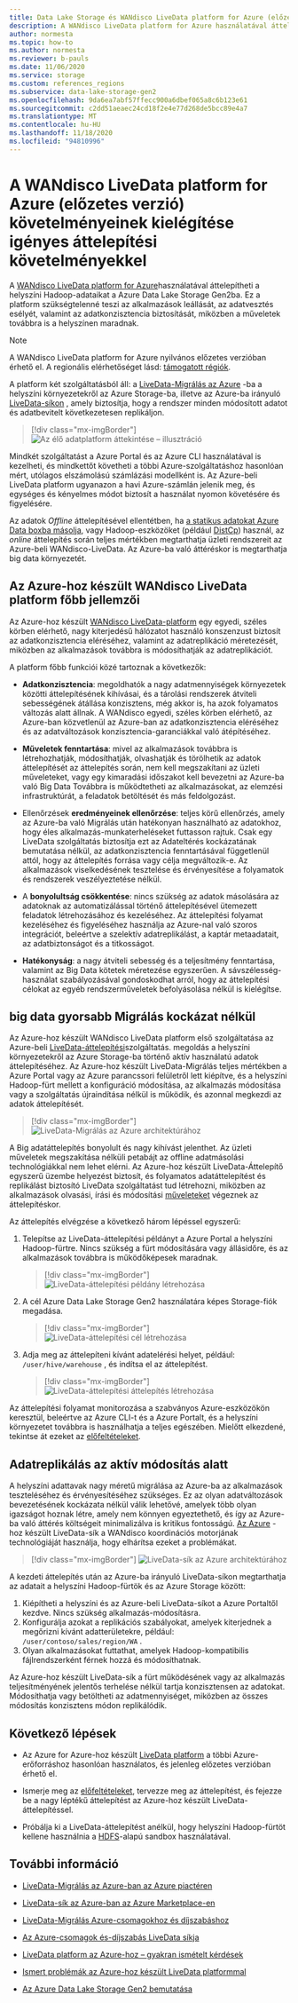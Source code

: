 ```yaml
---
title: Data Lake Storage és WANdisco LiveData platform for Azure (előzetes verzió)
description: A WANdisco LiveData platform for Azure használatával áttelepítheti a helyszíni Hadoop-adataikat a Azure Data Lake Storage Gen2ba.
author: normesta
ms.topic: how-to
ms.author: normesta
ms.reviewer: b-pauls
ms.date: 11/06/2020
ms.service: storage
ms.custom: references_regions
ms.subservice: data-lake-storage-gen2
ms.openlocfilehash: 9da6ea7abf57ffecc900a6dbef065a8c6b123e61
ms.sourcegitcommit: c2dd51aeaec24cd18f2e4e77d268de5bcc89e4a7
ms.translationtype: MT
ms.contentlocale: hu-HU
ms.lasthandoff: 11/18/2020
ms.locfileid: "94810996"
---
```

# <a name="meet-demanding-migration-requirements-with-wandisco-livedata-platform-for-azure-preview"></a>A WANdisco LiveData platform for Azure (előzetes verzió) követelményeinek kielégítése igényes áttelepítési követelményekkel

A [WANdisco LiveData platform for Azure](https://docs.wandisco.com/live-data-platform/docs/landing/)használatával áttelepítheti a helyszíni Hadoop-adataikat a Azure Data Lake Storage Gen2ba. Ez a platform szükségtelenné teszi az alkalmazások leállását, az adatvesztés esélyét, valamint az adatkonzisztencia biztosítását, miközben a műveletek továbbra is a helyszínen maradnak.  

> [!NOTE]
> A WANdisco LiveData platform for Azure nyilvános előzetes verzióban érhető el. A regionális elérhetőséget lásd: [támogatott régiók](https://docs.wandisco.com/live-data-platform/docs/prereq#supported-regions).

A platform két szolgáltatásból áll: a [LiveData-Migrálás az Azure](https://www.wandisco.com/products/livedata-migrator-for-azure) -ba a helyszíni környezetekről az Azure Storage-ba, illetve az Azure-ba irányuló [LiveData-síkon](https://www.wandisco.com/products/livedata-plane-for-azure) , amely biztosítja, hogy a rendszer minden módosított adatot és adatbevitelt következetesen replikáljon. 

> [!div class="mx-imgBorder"]
> ![Az élő adatplatform áttekintése – illusztráció](./media/migrate-gen2-wandisco-live-data-platform/live-data-platform-overview.png)

Mindkét szolgáltatást a Azure Portal és az Azure CLI használatával is kezelheti, és mindkettőt követheti a többi Azure-szolgáltatáshoz hasonlóan mért, utólagos elszámolású számlázási modellként is. Az Azure-beli LiveData platform ugyanazon a havi Azure-számlán jelenik meg, és egységes és kényelmes módot biztosít a használat nyomon követésére és figyelésére.

Az adatok _Offline_ áttelepítésével ellentétben, ha [a statikus adatokat Azure Data boxba másolja](https://docs.microsoft.com/azure/storage/blobs/data-lake-storage-migrate-on-premises-hdfs-cluster), vagy Hadoop-eszközöket (például [DistCp](https://hadoop.apache.org/docs/current/hadoop-distcp/DistCp.html)) használ, az _online_ áttelepítés során teljes mértékben megtarthatja üzleti rendszereit az Azure-beli WANdisco-LiveData. Az Azure-ba való áttéréskor is megtarthatja big data környezetét.

## <a name="key-features-of-wandisco-livedata-platform-for-azure"></a>Az Azure-hoz készült WANdisco LiveData platform főbb jellemzői

Az Azure-hoz készült [WANdisco LiveData-platform](https://docs.wandisco.com/live-data-platform/docs/landing/) egy egyedi, széles körben elérhető, nagy kiterjedésű hálózatot használó konszenzust biztosít az adatkonzisztencia eléréséhez, valamint az adatreplikáció méretezését, miközben az alkalmazások továbbra is módosíthatják az adatreplikációt.  

A platform főbb funkciói közé tartoznak a következők:

- **Adatkonzisztencia**: megoldhatók a nagy adatmennyiségek környezetek közötti áttelepítésének kihívásai, és a tárolási rendszerek átviteli sebességének átállása konzisztens, még akkor is, ha azok folyamatos változás alatt állnak. A WANdisco egyedi, széles körben elérhető, az Azure-ban közvetlenül az Azure-ban az adatkonzisztencia eléréséhez és az adatváltozások konzisztencia-garanciákkal való átépítéséhez.

- **Műveletek fenntartása**: mivel az alkalmazások továbbra is létrehozhatják, módosíthatják, olvashatják és törölhetik az adatok áttelepítését az áttelepítés során, nem kell megszakítani az üzleti műveleteket, vagy egy kimaradási időszakot kell bevezetni az Azure-ba való Big Data Továbbra is működtetheti az alkalmazásokat, az elemzési infrastruktúrát, a feladatok betöltését és más feldolgozást.

- Ellenőrzések **eredményeinek ellenőrzése**: teljes körű ellenőrzés, amely az Azure-ba való Migrálás után hatékonyan használható az adatokhoz, hogy éles alkalmazás-munkaterheléseket futtasson rajtuk. Csak egy LiveData szolgáltatás biztosítja ezt az Adateltérés kockázatának bemutatása nélkül, az adatkonzisztencia fenntartásával függetlenül attól, hogy az áttelepítés forrása vagy célja megváltozik-e. Az alkalmazások viselkedésének tesztelése és érvényesítése a folyamatok és rendszerek veszélyeztetése nélkül.

- A **bonyolultság csökkentése**: nincs szükség az adatok másolására az adatoknak az automatizálással történő áttelepítésével ütemezett feladatok létrehozásához és kezeléséhez. Az áttelepítési folyamat kezeléséhez és figyeléséhez használja az Azure-nal való szoros integrációt, beleértve a szelektív adatreplikálást, a kaptár metaadatait, az adatbiztonságot és a titkosságot.

- **Hatékonyság**: a nagy átviteli sebesség és a teljesítmény fenntartása, valamint az Big Data kötetek méretezése egyszerűen. A sávszélesség-használat szabályozásával gondoskodhat arról, hogy az áttelepítési célokat az egyéb rendszerműveletek befolyásolása nélkül is kielégítse.

## <a name="migrate-big-data-faster-without-risk"></a>big data gyorsabb Migrálás kockázat nélkül

Az Azure-hoz készült WANdisco LiveData platform első szolgáltatása az Azure-beli [LiveData-áttelepítési](https://www.wandisco.com/products/livedata-migrator-for-azure)szolgáltatás. megoldás a helyszíni környezetekről az Azure Storage-ba történő aktív használatú adatok áttelepítéséhez. Az Azure-hoz készült LiveData-Migrálás teljes mértékben a Azure Portal vagy az Azure parancssori felületről lett kiépítve, és a helyszíni Hadoop-fürt mellett a konfiguráció módosítása, az alkalmazás módosítása vagy a szolgáltatás újraindítása nélkül is működik, és azonnal megkezdi az adatok áttelepítését.

> [!div class="mx-imgBorder"]
> ![LiveData-Migrálás az Azure architektúrához](./media/migrate-gen2-wandisco-live-data-platform/live-data-migrator-architecture.png)

A Big adatáttelepítés bonyolult és nagy kihívást jelenthet. Az üzleti műveletek megszakítása nélküli petabájt az offline adatmásolási technológiákkal nem lehet elérni. Az Azure-hoz készült LiveData-Áttelepítő egyszerű üzembe helyezést biztosít, és folyamatos adatáttelepítést és replikálást biztosító LiveData szolgáltatást tud létrehozni, miközben az alkalmazások olvasási, írási és módosítási [műveleteket](https://www.wandisco.com/products/livedata-migrator-for-azure) végeznek az áttelepítéskor.

Az áttelepítés elvégzése a következő három lépéssel egyszerű:

1. Telepítse az LiveData-áttelepítési példányt a Azure Portal a helyszíni Hadoop-fürtre. Nincs szükség a fürt módosítására vagy állásidőre, és az alkalmazások továbbra is működőképesek maradnak.

   > [!div class="mx-imgBorder"]
   >![LiveData-áttelepítési példány létrehozása](./media/migrate-gen2-wandisco-live-data-platform/create-live-data-migrator.png)

2. A cél Azure Data Lake Storage Gen2 használatára képes Storage-fiók megadása.

   > [!div class="mx-imgBorder"]
   >![LiveData-áttelepítési cél létrehozása](./media/migrate-gen2-wandisco-live-data-platform/create-target.png)

3. Adja meg az áttelepíteni kívánt adatelérési helyet, például: `/user/hive/warehouse` , és indítsa el az áttelepítést.

   > [!div class="mx-imgBorder"]
   > ![LiveData-áttelepítési áttelepítés létrehozása](./media/migrate-gen2-wandisco-live-data-platform/create-migration.png)

Az áttelepítési folyamat monitorozása a szabványos Azure-eszközökön keresztül, beleértve az Azure CLI-t és a Azure Portalt, és a helyszíni környezetet továbbra is használhatja a teljes egészében. Mielőtt elkezdené, tekintse át ezeket az [előfeltételeket](https://docs.wandisco.com/live-data-platform/docs/prereq/).

## <a name="replicate-data-under-active-change"></a>Adatreplikálás az aktív módosítás alatt

A helyszíni adattavak nagy méretű migrálása az Azure-ba az alkalmazások teszteléséhez és érvényesítéséhez szükséges. Ez az olyan adatváltozások bevezetésének kockázata nélkül válik lehetővé, amelyek több olyan igazságot hoznak létre, amely nem könnyen egyeztethető, és így az Azure-ba való áttérés költségeit minimalizálva is kritikus fontosságú. [Az Azure](https://www.wandisco.com/products/livedata-plane-for-azure) -hoz készült LiveData-sík a WANdisco koordinációs motorjának technológiáját használja, hogy elhárítsa ezeket a problémákat.

> [!div class="mx-imgBorder"]
> ![LiveData-sík az Azure architektúrához](./media/migrate-gen2-wandisco-live-data-platform/live-data-plane-architecture.png)

A kezdeti áttelepítés után az Azure-ba irányuló LiveData-síkon megtarthatja az adatait a helyszíni Hadoop-fürtök és az Azure Storage között:

1. Kiépítheti a helyszíni és az Azure-beli LiveData-síkot a Azure Portaltől kezdve. Nincs szükség alkalmazás-módosításra.
2. Konfigurálja azokat a replikációs szabályokat, amelyek kiterjednek a megőrizni kívánt adatterületekre, például: `/user/contoso/sales/region/WA` .
3. Olyan alkalmazásokat futtathat, amelyek Hadoop-kompatibilis fájlrendszerként férnek hozzá és módosíthatnak.

Az Azure-hoz készült LiveData-sík a fürt működésének vagy az alkalmazás teljesítményének jelentős terhelése nélkül tartja konzisztensen az adatokat. Módosíthatja vagy betöltheti az adatmennyiséget, miközben az összes módosítás konzisztens módon replikálódik.

## <a name="next-steps"></a>Következő lépések

- Az Azure for Azure-hoz készült [LiveData platform](https://docs.wandisco.com/live-data-platform/docs/landing/) a többi Azure-erőforráshoz hasonlóan használatos, és jelenleg előzetes verzióban érhető el. 

- Ismerje meg az [előfeltételeket](https://docs.wandisco.com/live-data-platform/docs/prereq/), tervezze meg az áttelepítést, és fejezze be a nagy léptékű áttelepítést az Azure-hoz készült LiveData-áttelepítéssel.

- Próbálja ki a LiveData-áttelepítést anélkül, hogy helyszíni Hadoop-fürtöt kellene használnia a [HDFS](https://docs.wandisco.com/live-data-platform/docs/create-sandbox-intro/)-alapú sandbox használatával.

## <a name="see-also"></a>További információ

- [LiveData-Migrálás az Azure-ban az Azure piactéren](https://azuremarketplace.microsoft.com/marketplace/apps/wandisco.ldm?tab=Overview)

- [LiveData-sík az Azure-ban az Azure Marketplace-en](https://azuremarketplace.microsoft.com/marketplace/apps/wandisco.ldp?tab=Overview)

- [LiveData-Migrálás Azure-csomagokhoz és díjszabáshoz](https://azuremarketplace.microsoft.com/marketplace/apps/wandisco.ldm?tab=PlansAndPrice)

- [Az Azure-csomagok és-díjszabás LiveData síkja](https://azuremarketplace.microsoft.com/marketplace/apps/wandisco.ldp?tab=PlansAndPrice) 

- [LiveData platform az Azure-hoz – gyakran ismételt kérdések](https://docs.wandisco.com/live-data-platform/docs/faq/)

- [Ismert problémák az Azure-hoz készült LiveData platformmal](https://docs.wandisco.com/live-data-platform/docs/known-issues/)

- [Az Azure Data Lake Storage Gen2 bemutatása](data-lake-storage-introduction.md)